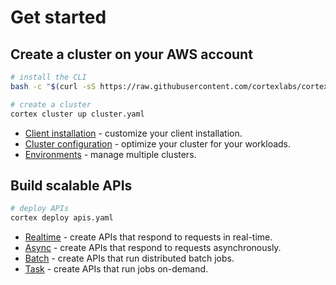 # Get started

## Create a cluster on your AWS account

<!-- CORTEX_VERSION_README -->
```bash
# install the CLI
bash -c "$(curl -sS https://raw.githubusercontent.com/cortexlabs/cortex/v0.42.0/get-cli.sh)"

# create a cluster
cortex cluster up cluster.yaml
```

* [Client installation](clients/install.md) - customize your client installation.
* [Cluster configuration](clusters/management/create.md) - optimize your cluster for your workloads.
* [Environments](clusters/management/environments.md) - manage multiple clusters.

## Build scalable APIs

```bash
# deploy APIs
cortex deploy apis.yaml
```

* [Realtime](workloads/realtime/example.md) - create APIs that respond to requests in real-time.
* [Async](workloads/async/example.md) - create APIs that respond to requests asynchronously.
* [Batch](workloads/batch/example.md) - create APIs that run distributed batch jobs.
* [Task](workloads/task/example.md) - create APIs that run jobs on-demand.
